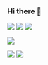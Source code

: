 ### Hi there 👋
<!--
**leekh7411/leekh7411** is a ✨ _special_ ✨ repository because its `README.md` (this file) appears on your GitHub profile.

Here are some ideas to get you started:

- 🔭 I’m currently working on ...
- 🌱 I’m currently learning ...
- 👯 I’m looking to collaborate on ...
- 🤔 I’m looking for help with ...
- 💬 Ask me about ...
- 📫 How to reach me: ...
- 😄 Pronouns: ...
- ⚡ Fun fact: ...
-->


[![](https://img.shields.io/badge/-Python-000?style=flat&logo=python)](https://github.com/leekh7411)
[![](https://img.shields.io/badge/-Docker-000?style=flat&logo=docker)](https://github.com/leekh7411)
[![](https://img.shields.io/badge/-PyTorch-000?style=flat&logo=pytorch)](https://github.com/leekh7411)

[![](https://img.shields.io/badge/-AWS-000?style=flat&logo=amazon-aws)](https://github.com/leekh7411)

[![](https://github-readme-stats.vercel.app/api?username=leekh7411&show_icons=true&theme=ayu-mirage&count_private=true)](https://github.com/leekh7411)
[![](https://github-profile-trophy.vercel.app/?username=leekh7411&theme=gruvbox&rank=SECRET,SSS,SS,S,AAA,AA,A,B)](https://github.com/leekh7411)
